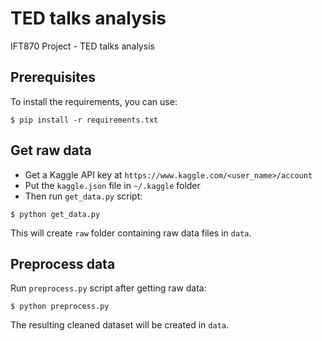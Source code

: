 # TED talks analysis
IFT870 Project - TED talks analysis

## Prerequisites
To install the requirements, you can use:
```
$ pip install -r requirements.txt
```

## Get raw data
- Get a Kaggle API key at `https://www.kaggle.com/<user_name>/account`
- Put the `kaggle.json` file in `~/.kaggle` folder
- Then run `get_data.py` script:
```
$ python get_data.py
```
This will create `raw` folder containing raw data files in `data`.

## Preprocess data
Run `preprocess.py` script after getting raw data:
```
$ python preprocess.py
```
The resulting cleaned dataset will be created in `data`.
